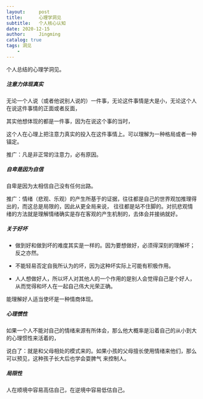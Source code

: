 ```yaml
---
layout:     post
title:      心理学洞见
subtitle:   个人核心认知
date: 2020-12-15
author:     Jingming
catalog: true
tags: 洞见
    -
---
```


个人总结的心理学洞见。

##### 注意力体现真实

无论一个人说（或者他说别人说的）一件事，无论这件事情是大是小，无论这个人在说这件事情的正面或者反面，

其实他想体现的都是一件事，因为在说这个事的当时，

这个人在心理上把注意力真实的投入在这件事情上。可以理解为一种格局或者一种锚定。

推广：凡是非正常的注意力，必有原因。

##### 自卑是因为自信
自卑是因为太相信自己没有任何出路。

推广：情绪（悲观、乐观）的产生所基于的证据，往往都是自己的世界观加推理得出的，而这总是局限的，因此从更全局来说，
往往都是站不住脚的。对抗悲观情绪的方法就是理解情绪确实是存在客观的产生机制的，去体会并接纳就好。

##### 关于好坏

- 做到好和做到坏的难度其实是一样的。因为要想做好，必须得深刻的理解坏；反之亦然。

- 不能轻易否定自我所认为的坏，因为这种坏实际上可能有积极作用。

- 人人想做好人，所以坏人对其他人的一个作用的是别人会觉得自己是个好人，从而觉得和坏人在一起自己伟大光荣正确。

能理解好人适当使坏是一种情商体现。

##### 心理惯性

如果一个人不能对自己的情绪来源有所体会，那么他大概率是沿着自己的从小到大的心理惯性来活着的，

说白了：就是和父母相处的模式来的。如果小孩的父母擅长使用情绪来他们，那么可以预见，这种孩子长大后也学会耍脾气
来控制人。

##### 局限性

人在顺境中容易高估自己，在逆境中容易低估自己。
